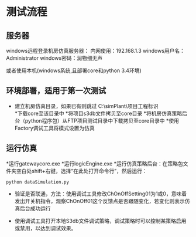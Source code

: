 # 测试流程 #

## 服务器 ##
windows远程登录机房仿真服务器：
内网使用：192.168.1.3
windows用户名：Administrator
windows密码：润物细无声

或者使用本机(windows系统,且部署core和python 3.4环境)


## 环境部署，适用于第一次测试 ##
* 建立机房仿真目录，如果已有则跳过 C:\simPlant\项目工程标识\
*下载core至该目录中
*将项目s3db文件拷贝至core目录
*将机房仿真策略后台（python程序包）从FTP项目测试目录中下载拷贝至core目录中
*使用Factory调试工具将模式设置为仿真



## 运行仿真 ##
*运行gatewaycore.exe
*运行logicEngine.exe
*运行仿真策略后台：在策略包文件夹空白处shift+右键，选择“在此处打开命令行”，然后运行：
```
python dataSimulation.py
```
* 验证是否联通，方法：使用调试工具修改ChOnOffSetting01为1或0，意味着发出开关机指令，观察ChOnOff01这个反馈点是否跟随变化，若变化则表示仿真后台成功运行

* 使用调试工具打开本地S3db文件调试策略，调试策略时可以控制某策略启用或禁用，以达到调试效果。